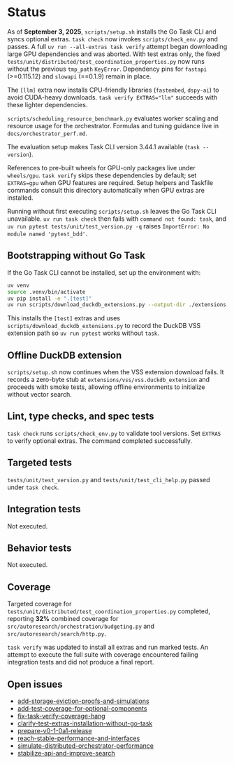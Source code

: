 # Status

As of **September 3, 2025**, `scripts/setup.sh` installs the Go Task CLI and
syncs optional extras. `task check` now invokes `scripts/check_env.py` and
passes. A full
`uv run --all-extras task verify` attempt began downloading large GPU
dependencies and was aborted. With test extras only, the fixed
`tests/unit/distributed/test_coordination_properties.py` now runs without the
previous `tmp_path` `KeyError`. Dependency pins for `fastapi` (>=0.115.12) and
`slowapi` (==0.1.9) remain in place.

The `[llm]` extra now installs CPU-friendly libraries (`fastembed`, `dspy-ai`)
to avoid CUDA-heavy downloads. `task verify EXTRAS="llm"` succeeds with these
lighter dependencies.

`scripts/scheduling_resource_benchmark.py` evaluates worker scaling and
resource usage for the orchestrator. Formulas and tuning guidance live in
`docs/orchestrator_perf.md`.

The evaluation setup makes Task CLI version 3.44.1 available (`task --version`).

References to pre-built wheels for GPU-only packages live under `wheels/gpu`.
`task verify` skips these dependencies by default; set `EXTRAS=gpu` when GPU
features are required. Setup helpers and Taskfile commands consult this
directory automatically when GPU extras are installed.

Running without first executing `scripts/setup.sh` leaves the Go Task CLI
unavailable. `uv run task check` then fails with `command not found: task`, and
`uv run pytest tests/unit/test_version.py -q` raises
`ImportError: No module named 'pytest_bdd'`.

## Bootstrapping without Go Task

If the Go Task CLI cannot be installed, set up the environment with:

```bash
uv venv
source .venv/bin/activate
uv pip install -e ".[test]"
uv run scripts/download_duckdb_extensions.py --output-dir ./extensions
```

This installs the `[test]` extras and uses
`scripts/download_duckdb_extensions.py` to record the DuckDB VSS extension path
so `uv run pytest` works without `task`.

## Offline DuckDB extension

`scripts/setup.sh` now continues when the VSS extension download fails. It
records a zero-byte stub at `extensions/vss/vss.duckdb_extension` and proceeds
with smoke tests, allowing offline environments to initialize without vector
search.

## Lint, type checks, and spec tests
`task check` runs `scripts/check_env.py` to validate tool versions.
Set `EXTRAS` to verify optional extras. The command completed successfully.

## Targeted tests
`tests/unit/test_version.py` and `tests/unit/test_cli_help.py` passed under
`task check`.

## Integration tests
Not executed.

## Behavior tests
Not executed.

## Coverage
Targeted coverage for `tests/unit/distributed/test_coordination_properties.py`
completed, reporting **32%** combined coverage for
`src/autoresearch/orchestration/budgeting.py` and
`src/autoresearch/search/http.py`.

`task verify` was updated to install all extras and run marked tests. An
attempt to execute the full suite with coverage encountered failing
integration tests and did not produce a final report.

## Open issues
- [add-storage-eviction-proofs-and-simulations](
  issues/add-storage-eviction-proofs-and-simulations.md)
- [add-test-coverage-for-optional-components](
  issues/add-test-coverage-for-optional-components.md)
- [fix-task-verify-coverage-hang](
  issues/fix-task-verify-coverage-hang.md)
- [clarify-test-extras-installation-without-go-task](
  issues/clarify-test-extras-installation-without-go-task.md)
- [prepare-v0-1-0a1-release](
  issues/prepare-v0-1-0a1-release.md)
- [reach-stable-performance-and-interfaces](
  issues/reach-stable-performance-and-interfaces.md)
- [simulate-distributed-orchestrator-performance](
  issues/simulate-distributed-orchestrator-performance.md)
- [stabilize-api-and-improve-search](
  issues/stabilize-api-and-improve-search.md)
